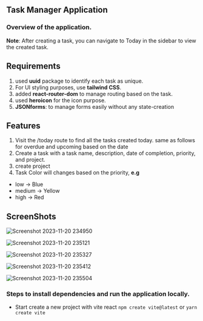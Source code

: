 ## Task Manager Application

### Overview of the application.

**Note**: After creating a task, you can navigate to Today in the sidebar to view the created task. 

## Requirements
1. used **uuid** package to identify each task as unique.
2. For UI styling purposes, use **tailwind CSS**.
3. added **react-router-dom** to manage routing based on the task.
4. used **heroicon** for the icon purpose.
5. **JSONforms**: to manage forms easily without any state-creation 

## Features
1. Visit the /today route to find all the tasks created today. same as follows for overdue and upcoming based on the date
2. Create a task with a task name, description, date of completion, priority, and project.
3. create project
4. Task Color will changes based on the priority, **e.g**
  - low -> Blue
  - medium -> Yellow
  - high -> Red

## ScreenShots

![Screenshot 2023-11-20 234950](https://github.com/Abhisek-Ray99/taskmanager/assets/66687450/8d7da115-7a09-4a40-a946-dfbbb9dd45db)

![Screenshot 2023-11-20 235121](https://github.com/Abhisek-Ray99/taskmanager/assets/66687450/b62d7408-c081-4687-8c69-c0f1fd665a40)

![Screenshot 2023-11-20 235327](https://github.com/Abhisek-Ray99/taskmanager/assets/66687450/efe64684-f115-47a2-8afb-68d0218be762)

![Screenshot 2023-11-20 235412](https://github.com/Abhisek-Ray99/taskmanager/assets/66687450/e555a516-4dd2-458b-8981-4102b92579f1)

![Screenshot 2023-11-20 235504](https://github.com/Abhisek-Ray99/taskmanager/assets/66687450/a1ea9658-023d-4cb4-8b0d-47ebd92bea04)


### Steps to install dependencies and run the application locally.
- Start create a new project with vite react
`npm create vite@latest` or `yarn create vite`

